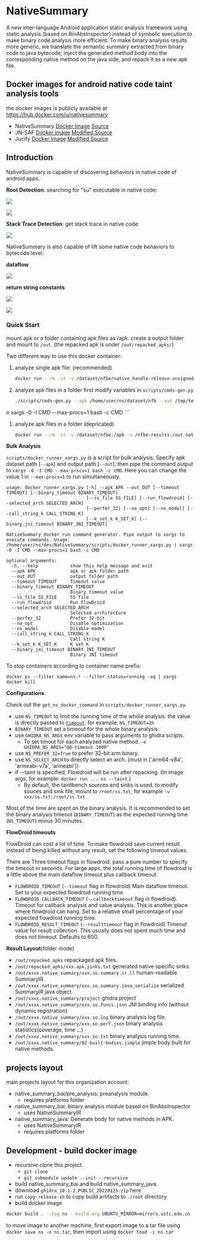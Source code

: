 # NativeSummary

A new inter-language Android application static analysis framework using static analysis (based on BinAbsInspector) instead of symbolic execution to make binary code analysis more efficient. To make binary analysis results more generic, we translate the semantic summary extracted from binary code to java bytecode, inject the generated method body into the corresponding native method on the java side, and repack it as a new apk file.

## Docker images for android native code taint analysis tools

the docker images is publicly available at https://hub.docker.com/u/nativesummary

- NativeSummary [Docker Image](https://hub.docker.com/r/nativesummary/nativesummary) [Source](https://github.com/NativeSummary/NativeSummary)
- JN-SAF [Docker Image](https://hub.docker.com/r/nativesummary/jnsaf) [Modified Source](https://github.com/NativeSummary/Argus-SAF)
- Jucify [Docker Image](https://hub.docker.com/r/nativesummary/jucify) [Modified Source](https://github.com/NativeSummary/JuCify)


## Introduction

NativeSummary is capable of discovering behaviors in native code of android apps.

**Root Detection**: searching for "su" executable in native code:

![](imgs/sample-rootdetect.png)

![](imgs/sample-rootdetect-java.png)

**Stack Trace Detection**: get stack trace in native code:

![](imgs/sample-stacktrace.png)

NativeSummary is also capable of lift some native code behaviors to bytecode level:

**dataflow**

![](imgs/complex_data.png)

**return string constants**

![](imgs/ir-sample1.png)

![](imgs/strconst.png)

### Quick Start

mount apk or a folder containing apk files as /apk. create a output folder and mount to `/out`. (the repacked apk is under `/out/repacked_apks/`)

Two different way to use this docker container:
1. analyze single apk file: (recommended)
    ```bash
    docker run --rm -it -v /dataset/nfbe/native_handle-release-unsigned.apk:/apk -v /nfbe-results/native_handle-release-unsigned.apk:/out nativesummary/nativesummary
    ```
1. analyze apk files in a folder
    first modify variables in `scripts/cmds-gen.py`
    ```bash
    ./scripts/cmds-gen.py --apk /home/user/ns/dataset/nfb --out /tmp/test1 | sud
o xargs -0 -I CMD --max-procs=1 bash -c CMD
    ```
1. analyze apk files in a folder (depricated)
    ```bash
    docker run --rm -it -v /dataset/nfbe:/apk -v /nfbe-results:/out nativesummary/nativesummary
    ```

**Bulk Analysis**

`scripts/docker_runner_xargs.py` is a script for bulk analysis. Specify apk dataset path (`--apk`) and output path (`--out`), then pipe the command output to `xargs -0 -I CMD --max-procs=1 bash -c CMD`. Here you can change the value 1 in `--max-procs=1` to run simultaneously.

```
usage: docker_runner_xargs.py [-h] --apk APK --out OUT [--timeout TIMEOUT] [--binary_timeout BINARY_TIMEOUT]
                              [--ss_file SS_FILE] [--run_flowdroid] [--selected_arch SELECTED_ARCH]
                              [--perfer_32] [--no_opt] [--no_model] [--call_string_k CALL_STRING_K]
                              [--k_set_k K_SET_K] [--binary_jni_timeout BINARY_JNI_TIMEOUT]

NativeSummary docker run command generator. Pipe output to xargs to execute commands. Usage:
/home/user/ns/dev/NativeSummary/scripts/docker_runner_xargs.py | xargs -0 -I CMD --max-procs=1 bash -c CMD

optional arguments:
  -h, --help            show this help message and exit
  --apk APK             apk or apk folder path
  --out OUT             output folder path
  --timeout TIMEOUT     Timeout value
  --binary_timeout BINARY_TIMEOUT
                        Binary timeout value
  --ss_file SS_FILE     SS file
  --run_flowdroid       Run FlowDroid
  --selected_arch SELECTED_ARCH
                        Selected architecture
  --perfer_32           Prefer 32-bit
  --no_opt              Disable optimization
  --no_model            Disable model
  --call_string_k CALL_STRING_K
                        Call string K
  --k_set_k K_SET_K     K set K
  --binary_jni_timeout BINARY_JNI_TIMEOUT
                        Binary JNI timeout
```

To stop containers according to container name prefix:

```
docker ps --filter name=ns-* --filter status=running -aq | xargs docker kill
```

**Configurations**

Check out the `get_ns_docker_command` in `scripts/docker_runner_xargs.py`.

- use `NS_TIMEOUT` to limit the running time of the whole analysis. the value is directly passed to [`timeout`](https://man7.org/linux/man-pages/man1/timeout.1.html). for example: `NS_TIMEOUT=2h`
- `BINARY_TIMEOUT` set a timeout for the whole binary analysis. 
- use `GHIDRA_NS_ARGS` env variable to pass arguments to ghidra scripts.
    - To set timout for each analyzed native method: `-e GHIDRA_NS_ARGS="@@-timeout 1000"`
- use `NS_PREFER_32=True` to prefer 32-bit arm binary.
- use `NS_SELECT_ARCH` to directly select an arch. (must in ['arm64-v8a', 'armeabi-v7a', 'armeabi'])
- if --taint is specified, Flowdroid will be run after repacking. (In image args, for example: `docker run ... ns --taint`.)
    - By default, the taintbench sources and sinks is used. to modify souces and sink file, mount to `/root/ss.txt`, for example `-v xxx/ss.txt:/root/ss.txt`

Most of the time are spent on the binary analysis. It is recommended to set the binary analysis timeout (`BINARY_TIMEOUT`) as the expected running time (`NS_TIMEOUT`) minus 30 minutes.

**FlowDroid timeouts**

FlowDroid can cost a lot of time. To make flowdroid save current result instead of being killed without any result, set the following timeout values.

There are Three timeout flags in flowdroid. pass a pure number to specify the timeout in seconds. For large apps, the total running time of flowdroid is a little above the main dataflow timeout plus callback timeout.

- `FLOWDROID_TIMEOUT` (`--timeout` flag in flowdroid) Main dataflow timeout. Set to your expected flowdroid running time.
- `FLOWDROID_CALLBACK_TIMEOUT` (`--callbacktimeout` flag in flowdroid). Timeout for callback analysis and value analysis. This is another place where flowdroid can hang. Set to a relative small percentage of your expected flowdroid running time.
- `FLOWDROID_RESULT_TIMEOUT` (`--resulttimeout` flag in flowdroid) Timeout value for result collection. This usually does not spent much time and does not timeout. Defaults to 600.

**Result Layout**(folder mode)
- `/out/repacked_apks` repackaged apk files.
- `/out/repacked_apks/xxx.apk.sinks.txt` generated native specific sinks.
- `/out/xxxx.native_summary/xxx.so.summary.ir.ll` human-readable SummaryIR
- `/out/xxxx.native_summary/xxx.so.summary.java_serialize` serialized SummaryIR java object
- `/out/xxxx.native_summary/project` ghidra project
- `/out/xxxx.native_summary/xxx.so.funcs.json` JNI binding info (without dynamic registration)
- `/out/xxxx.native_summary/xxx.so.log` binary analysis log file.
- `/out/xxxx.native_summary/xxx.so.perf.json` binary analysis statistics(coverage, time ...)
- `/out/xxxx.native_summary/xxx.so.txt` binary analysis running time.
- `/out/xxxx.native_summary/02-built-bodies.jimple` jimple body built for native methods.

## projects layout

main projects layout for this organization account:

- native_summary_bai/pre_analysis: preanalysis module.
    - requires platforms folder
- native_summary_bai: binary analysis module based on BinAbsInspector
    - uses NativeSummaryIR
- native_summary_java: Generate body for native methods in APK.
    - uses NativeSummaryIR
    - requires platforms folder

## Development - build docker image

- recursive clone this project. 
    - `git clone`
    - `git submodule update --init --recursive`
- build native_summary_bai and build native_summary_java.
- download `ghidra_10.1.2_PUBLIC_20220125.zip` here
- run `copy-release.sh` to copy build artifacts to `./root` directory
- build docker image

```bash
docker build . --tag ns --build-arg UBUNTU_MIRROR=mirrors.ustc.edu.cn --build-arg PYTHON_MIRROR=pypi.tuna.tsinghua.edu.cn
```

to move image to another machine, first export image to a tar file using `docker save ns -o ns.tar`, then import using `docker load -i ns.tar`
